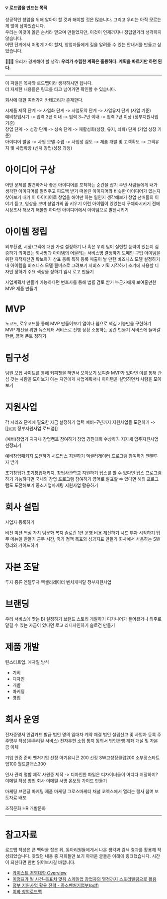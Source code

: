 #### 💡 로드맵을 만드는 목적
성공적인 창업을 위해 알아야 할 것과 해야할 것은 많습니다. 그리고 우리는 아직 모르는 게 많이 남아있습니다.\
우리는 이것이 옳은 순서라 믿으며 만들었지만, 이것이 언제까지나 정답일거라 생각하지 않습니다.\
어떤 단계에서 어떻게 가야 할지, 창업자들에게 길을 알려줄 수 있는 안내서를 만들고 싶었습니다.

🧘🏻‍♂️ 우리가 경계해야 할 생각: **우리가 수립한 계획은 훌륭하다. 계획을 따르기만 하면 된다.**

---

이 파일은 목차와 로드맵이라 생각하시면 됩니다.\
더 자세한 내용들은 링크를 타고 넘어가면 확인할 수 있습니다.

회사에 대한 여러가지 카테고리가 존재한다.

시제품 제작 단계 -> 사업화 단계 -> 사업도약 단계 -> 사업유지 단계 (사업 기준)\
예비창업시기 -> 업력 3년 이내 -> 업력 3~7년 이내 -> 업력 7년 이상 (정부지원사업 기준)\
창업 단계 -> 성장 단계 -> 성숙 단계 -> 재활성화(성장, 유지, 쇠퇴) 단계 (기업 성장 기준)\
아이디어 발굴 -> 사업 모델 수립 -> 사업성 검토 -> 제품 개발 및 고객확보 -> 고객유지 및 사업확장 (벤처 창업/성장 과정)

# 아이디어 구상
어떤 문제를 발견하거나 좋은 아이디어를 포착하는 순간을 잡기
주변 사람들에게 내가 생각한 아이디어를 알려주고 피드백 받기
떠올린 아이디어와 비슷한 아이디어가 있는지 찾아보기
내가 이 아이디어로 창업을 해야만 하는 일인지 생각해보기
창업 선배들의 이야기 듣고, 영상을 보며 창업가의 꿈 키우기
이런 아이템이 있었는지 구체화시키기 전에 시장조사 해보기
해볼만 하다면 아이디어에서 아이템으로 발전시키기

# 아이템 정립
외부환경, 시장/고객에 대한 가설 설정하기
나 혹은 우리 팀이 실현할 능력이 있는지 검증하기
의미있는 회사명과 아이템의 어울리는 서비스명 결정하기
 도메인 구입
아이템을 위한 지적재산권 확보하기
 상표 등록
 특허 등록
매출이 날 만한 비즈니스 모델 설정하기
내 아이템을 비즈니스 모델 캔버스로 그려보기
서비스 기획 시작하기
초기에 사용할 디자인 정하기
주요 색상을 정하기
임시 로고 만들기

사업계획서 만들기
가능하다면 변호사를 통해 법률 검토 받기
누군가에게 보여줄만한 MVP 제품 만들기

# MVP
노코드, 로우코드를 통해 MVP 만들어보기
앱이나 웹으로 핵심 기능만을 구현하기
MVP 개선을 위한 뉴스레터 서비스로 진행 상황 소통하는 공간 만들기
서비스에 들어갈 한글, 영어 폰트 정하기

# 팀구성
팀원 모집 사이트를 통해 커피챗을 하면서 모아보기
보여줄 MVP가 있다면 이를 통해 관심 갖는 사람을 모아보기
아는 지인에게 사업계획서나 아이템을 설명하면서 사람을 모아보기

# 지원사업
각 시리즈 단계에 필요한 자금 설정하기
업력 예비~7년까지 지원사업들 도전하기 -> [[🇰🇷 정부지원사업 로드맵]]

(예비)창업가
지자체 창업캠프 참여하기
창업 경진대회 수상하기
지자체 입주지원사업 선정되기

예비창업패키지 도전하기
시드팁스 지원하기
엑셀러레이터 프로그램 참여하기
엔젤투자 받기

초기창업가
초기창업패키지, 창업사관학교 지원하기
팁스를 할 수 있다면 팁스 프로그램하기
가능하다면 국내외 창업 프로그램 참여하기
영어로 발표할 수 있다면 해외 프로그램도 도전해보기
중소기업마케팅 지원사업 활용하기

# 회사 설립
사업자 등록하기

비전
미션
핵심 가치
팀문화
복지
슬로건
1년 운영 비용 계산하기
시드 투자 시작하기
업무 메뉴얼 만들기
 근무 시간, 휴가 정책
목표와 성과지표 만들기
회사에서 사용하는 SW 정리와 가이드하기

# 자본 조달
 투자 종류
 엔젤투자
 엑셀러레이터
 벤처캐피탈
 정부지원사업

# 브랜딩
우리 서비스에 맞는 BI 설정하기
브랜드 스토리 개발하기
디자니어가 들어왔거나 외주로 맡길 수 있는 자금이 있다면 로고 리디자인하기
슬로건 만들기

# 제품 개발
린스타트업. 애자일 방식
- 기획
- 디자인
- 개발
- 마케팅
- 영업

# 회사 운영
 전자증명서
 인감카드 발급
 법인 명의 임대차 계약 체결
 법인 설립신고 및 사업자 등록
 주주명부 작성(주주리걸 서비스)
 전자우편 소집 통지 동의서
 법인은행 계좌 개설 및 자본금 이체

기업 인증 준비
벤처기업 선정
아기유니콘 200 선정
SW고성장클럽200
소부장스타트업100
월드클래스300

인사 관리
 명함 제작
 사원증 제작
 -> 디자인한 파일은 디자이너들이 어디다 저장하지?
 이메일 작성 방법
 회사 이메일 서명
온보딩 가이드 만들기

마케팅
 브랜딩 마케팅
 제품 마케팅
 그로스마케터
 채널
 코엑스에서 열리는 행사 참여
 보도자료 배포

조직문화
 HR
 개발문화

---
# 참고자료
로드맵 작성은 큰 맥락을 잡은 뒤, 동아리원들에게서 나온 생각과 검색 결과를 활용해 작성되었습니다.
찾았던 내용 중 저희들만 보기 아까운 글들은 아래에 링크했습니다. 시간이 되신다면 한번 읽어보시길 바랍니다.

- [카이스트 경영대학 Overview](https://kcbstartup.kaist.ac.kr/sub040101)
- [이정표가 될 사건-목표치 맞춰 스케일업 창업자의 열정까지 스토리텔링으로 활용](https://dbr.donga.com/article/view/1203/article_no/10567/ac/magazine)
- [정부 지원사업 활용 전략 - 중소벤처기업부(pdf)](https://www.mss.go.kr/common/board/Download.do?bcIdx=1023380&cbIdx=256&streFileNm=c84872a8-2bcf-48b9-a4c4-cc6534e9d860.pdf)
- [이화 창업로드맵](https://startup.ewha.ac.kr/startup_counsel/roadmap)
